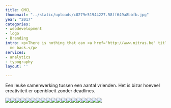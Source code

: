 ```yaml
---
title: CMCL
thumbnail: "../static/uploads/c0279e51944227.58ff649a8bbfb.jpg"
year: "2017"
categories:
- webdevelopment
- logo
- Branding
intro: <p>There is nothing that can <a href="http://www.nitras.be" title="">hold</a>
  me back.</p>
services:
- analytics
- typography
layout: ''

---
```

Een leuke samenwerking tussen een aantal vrienden. Het is bizar hoeveel creativiteit er openbloeit zonder deadlines.

![](/uploads/2fa1bd51944227.58ff75f34c58b.jpg)![](/uploads/52654851944227.58ff649a8e55a.gif)![](/uploads/6c6ab951944227.58ff669ae3061.jpg)![](/uploads/4367ab51944227.58ff649a8f19b.jpg)![](/uploads/2f988f51944227.58ff649a8cb06.jpg)![](/uploads/c421be51944227.58ff649a8eca7.jpg)![](/uploads/9bf4c251944227.58ff649a8c132.jpg)![](/uploads/29d12f51944227.58ff649a8a960.jpg)![](/uploads/e5f3f751944227.58ff649a8da1f.jpg)![](/uploads/1a775351944227.58ff9d22ebaa2.jpg)![](/uploads/f0076d51944227.58ff649a8df3e.jpg)![](/uploads/bea96951944227.58ff649a8a41c.jpg)![](/uploads/e9094b51944227.58ff649a8b6cc.jpg)![](/uploads/8ad53c51944227.58ff649a8f744.gif)![](/uploads/4bcb8551944227.58ff649a8b1fa.jpg)![](/uploads/eb723851944227.58ff649a8ae69.jpg)![](/uploads/961be751944227.58ff649a8e9e3.jpg)![](/uploads/57823a51944227.58ff669ae47a1.gif)![](/uploads/d37e6851944227.58ff669ae51a6.jpg)